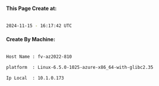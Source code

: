 
   
#### This Page Create at:

```bash

2024-11-15 - 16:17:42 UTC

```

#### Create By Machine:

```bash

Host Name : fv-az2022-810

platform  : Linux-6.5.0-1025-azure-x86_64-with-glibc2.35

Ip Local  : 10.1.0.173

```

